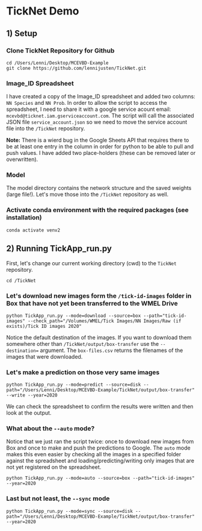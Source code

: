 # TickNet Demo

## 1) Setup

### Clone TickNet Repository for Github
```
cd /Users/Lenni/Desktop/MCEVBD-Example
git clone https://github.com/lennijusten/TickNet.git
```
### Image_ID Spreadsheet
I have created a copy of the Image_ID spreadsheet and added two columns: `NN Species` and `NN Prob`. In order to allow the script to access the spreadsheet, I need to share it with a google service acount email: `mcevbd@ticknet.iam.gserviceaccount.com`. The script will call the associated JSON file `service_account.json` so we need to move the service account file into the `/TickNet` repository.

**Note:** There is a wierd bug in the Google Sheets API that requires there to be at least one entry in the column in order for python to be able to pull and push values. I have added two place-holders (these can be removed later or overwritten).

### Model 
The model directory contains the network structure and the saved weights (large file!). Let's move those into the `/TickNet` repository as well.

### Activate conda environment with the required packages (see installation)
```
conda activate venv2
```

## 2) Running TickApp_run.py
First, let's change our current working directory (cwd) to the `TickNet` repository.
```
cd /TickNet
```

### Let's download new images form the `/tick-id-images` folder in Box that have not yet been transferred to the WMEL Drive
```
python TickApp_run.py --mode=download --source=box --path="tick-id-images" --check_path="/Volumes/WMEL/Tick Images/NN Images/Raw (if exists)/Tick ID images 2020"
```
Notice the default destination of the images. If you want to download them somewhere other than `/TickNet/output/box-transfer` use the `--destination=` argument. The `box-files.csv` returns the filenames of the images that were downloaded.

### Let's make a prediction on those very same images
```
python TickApp_run.py --mode=predict --source=disk --path="/Users/Lenni/Desktop/MCEVBD-Example/TickNet/output/box-transfer" --write --year=2020
```
We can check the spreadsheet to confirm the results were written and then look at the output. 

### What about the `--auto` mode?
Notice that we just ran the script twice: once to download new images from Box and once to make and push the predictions to Google. The `auto` mode makes this even easier by checking all the images in a specified folder against the spreadsheet and loading/predicting/writing only images that are not yet registered on the spreadsheet. 
```
python TickApp_run.py --mode=auto --source=box --path="tick-id-images" --year=2020
```

### Last but not least, the `--sync` mode
```
python TickApp_run.py --mode=sync --source=disk --path="/Users/Lenni/Desktop/MCEVBD-Example/TickNet/output/box-transfer" --year=2020

```
